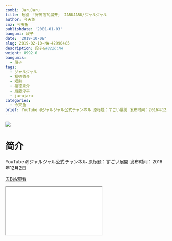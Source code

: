 ```yaml
---
combi: JaruJaru
title: 短剧-「好厉害的展开」 JARUJARU/ジャルジャル
author: 今天鱼
zmz: 今天鱼
publishdate: '2001-01-03'
bangumi: 段子
date: '2019-10-08'
slug: 2019-02-10-NA-42990485
description: 段子&#8226;NA
weight: 8992.0
bangumis:
  - 段子
tags:
  - ジャルジャル
  - 福徳秀介
  - 短剧
  - 福德秀介
  - 后藤淳平
  - jarujaru
categories:
  - 今天鱼
brief: YouTube @ジャルジャル公式チャンネル 原标题：すごい展開 发布时间：2016年12月2日
---
```

![](https://i.imgur.com/IjGUdcY.jpg)
# 简介  
YouTube @ジャルジャル公式チャンネル
原标题：すごい展開
发布时间：2016年12月2日  

[去B站观看](https://www.bilibili.com/video/av42990485/)
<div class ="resp-container"><iframe class="testiframe" src="//player.bilibili.com/player.html?aid=42990485"", scrolling="no", allowfullscreen="true" > </iframe></div> 

